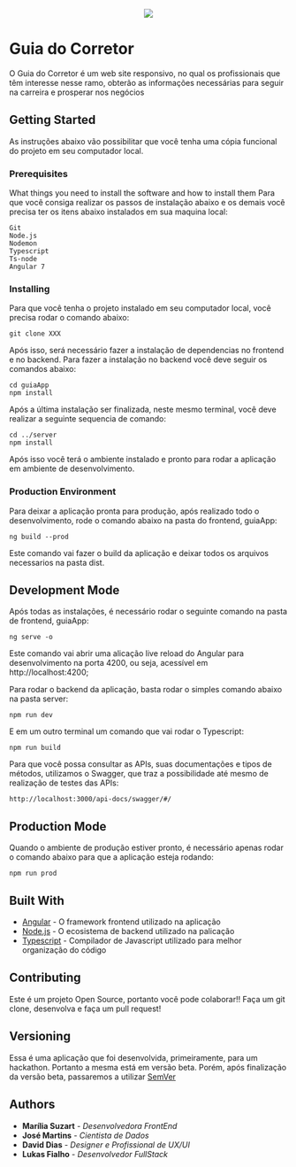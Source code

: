 <p align="center">
  <img src="https://i.ibb.co/1R0kDQX/LOGO1.jpg raw=true"/>
</p>

# Guia do Corretor

O Guia do Corretor é um web site responsivo, no qual os profissionais que têm interesse nesse ramo, obterão as informações necessárias para seguir na carreira e prosperar nos negócios

## Getting Started

As instruções abaixo vão possibilitar que você tenha uma cópia funcional do projeto em seu computador local. 

### Prerequisites

What things you need to install the software and how to install them
Para que você consiga realizar os passos de instalação abaixo e os demais você precisa ter os itens abaixo instalados em sua maquina local:


```
Git
Node.js
Nodemon
Typescript
Ts-node
Angular 7
```

### Installing

Para que você tenha o projeto instalado em seu computador local, você precisa rodar o comando abaixo:

```
git clone XXX
```

Após isso, será necessário fazer a instalação de dependencias no frontend e no backend. Para fazer a instalação no backend você deve seguir os comandos abaixo:

```
cd guiaApp
npm install
```

Após a última instalação ser finalizada, neste mesmo terminal, você deve realizar a seguinte sequencia de comando:
```
cd ../server
npm install
```

Após isso você terá o ambiente instalado e pronto para rodar a aplicação em ambiente de desenvolvimento.

### Production Environment

Para deixar a aplicação pronta para produção, após realizado todo o desenvolvimento, rode o comando abaixo na pasta do frontend, guiaApp:

```
ng build --prod
```

Este comando vai fazer o build da aplicação e deixar todos os arquivos necessarios na pasta dist.


## Development Mode

Após todas as instalações, é necessário rodar o seguinte comando na pasta de frontend, guiaApp:

```
ng serve -o 
```

Este comando vai abrir uma alicação live reload do Angular para desenvolvimento na porta 4200, ou seja, acessível em http://localhost:4200;

Para rodar o backend da aplicação, basta rodar o simples comando abaixo na pasta server:

```
npm run dev
```

E em um outro terminal um comando que vai rodar o Typescript:

```
npm run build
```

Para que você possa consultar as APIs, suas documentações e tipos de métodos, utilizamos o Swagger, que traz a possibilidade até mesmo de  realização de testes das APIs:

```
http://localhost:3000/api-docs/swagger/#/
```

## Production Mode

Quando o ambiente de produção estiver pronto, é necessário apenas rodar o comando abaixo para que a aplicação esteja rodando:

```
npm run prod
```


## Built With

* [Angular](https://angular.io/) - O framework frontend utilizado na aplicação
* [Node.js](https://nodejs.org/en/) - O ecosistema de backend utilizado na palicação
* [Typescript](https://www.typescriptlang.org/) - Compilador de Javascript utilizado para melhor organização do código

## Contributing

Este é um projeto Open Source, portanto você pode colaborar!! Faça um git clone, desenvolva e faça um pull request!

## Versioning

Essa é uma aplicação que foi desenvolvida, primeiramente, para um hackathon. Portanto a mesma está em versão beta. Porém, após finalização da versão beta, passaremos a utilizar [SemVer](http://semver.org/)

## Authors

* **Marília Suzart** - *Desenvolvedora FrontEnd* 
* **José Martins** - *Cientista de Dados* 
* **David Dias** - *Designer e Profissional de UX/UI*
* **Lukas Fialho** - *Desenvolvedor FullStack*

